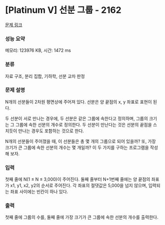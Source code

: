 # [Platinum V] 선분 그룹 - 2162 

[문제 링크](https://www.acmicpc.net/problem/2162) 

### 성능 요약

메모리: 123976 KB, 시간: 1472 ms

### 분류

자료 구조, 분리 집합, 기하학, 선분 교차 판정

### 문제 설명

<p>N개의 선분들이 2차원 평면상에 주어져 있다. 선분은 양 끝점의 x, y 좌표로 표현이 된다.</p>

<p>두 선분이 서로 만나는 경우에, 두 선분은 같은 그룹에 속한다고 정의하며, 그룹의 크기는 그 그룹에 속한 선분의 개수로 정의한다. 두 선분이 만난다는 것은 선분의 끝점을 스치듯이 만나는 경우도 포함하는 것으로 한다.</p>

<p>N개의 선분들이 주어졌을 때, 이 선분들은 총 몇 개의 그룹으로 되어 있을까? 또, 가장 크기가 큰 그룹에 속한 선분의 개수는 몇 개일까? 이 두 가지를 구하는 프로그램을 작성해 보자.</p>

### 입력 

 <p>첫째 줄에 N(1 ≤ N ≤ 3,000)이 주어진다. 둘째 줄부터 N+1번째 줄에는 양 끝점의 좌표가 x1, y1, x2, y2의 순서로 주어진다. 각 좌표의 절댓값은 5,000을 넘지 않으며, 입력되는 좌표 사이에는 빈칸이 하나 있다.</p>

### 출력 

 <p>첫째 줄에 그룹의 수를, 둘째 줄에 가장 크기가 큰 그룹에 속한 선분의 개수를 출력한다.</p>

